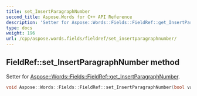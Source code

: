 ```yaml
---
title: set_InsertParagraphNumber
second_title: Aspose.Words for C++ API Reference
description: 'Setter for Aspose::Words::Fields::FieldRef::get_InsertParagraphNumber.'
type: docs
weight: 196
url: /cpp/aspose.words.fields/fieldref/set_insertparagraphnumber/
---
```

## FieldRef::set_InsertParagraphNumber method


Setter for [Aspose::Words::Fields::FieldRef::get_InsertParagraphNumber](../get_insertparagraphnumber/).

```cpp
void Aspose::Words::Fields::FieldRef::set_InsertParagraphNumber(bool value)
```

